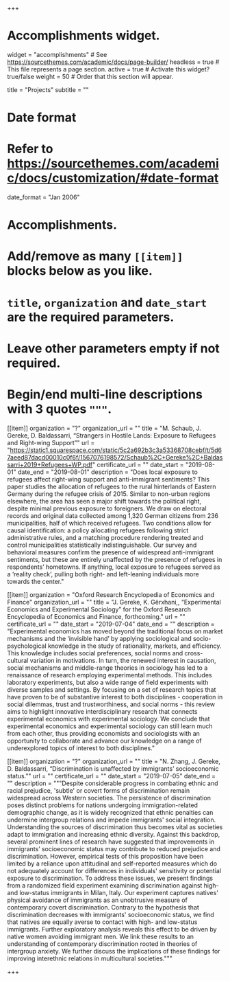 +++
# Accomplishments widget.
widget = "accomplishments"  # See https://sourcethemes.com/academic/docs/page-builder/
headless = true  # This file represents a page section.
active = true  # Activate this widget? true/false
weight = 50  # Order that this section will appear.

title = "Projects"
subtitle = ""

# Date format
#   Refer to https://sourcethemes.com/academic/docs/customization/#date-format
date_format = "Jan 2006"

# Accomplishments.
#   Add/remove as many `[[item]]` blocks below as you like.
#   `title`, `organization` and `date_start` are the required parameters.
#   Leave other parameters empty if not required.
#   Begin/end multi-line descriptions with 3 quotes `"""`.

[[item]]
  organization = "?"
  organization_url = ""
  title = "M. Schaub, J. Gereke, D. Baldassarri, “Strangers in Hostile Lands: Exposure to Refugees and Right-wing Support”"
  url = "https://static1.squarespace.com/static/5c2a692b3c3a53368708cebf/t/5d67aeed87dacd00010c0f6f/1567076198572/Schaub%2C+Gereke%2C+Baldassarri+2019+Refugees+WP.pdf"
  certificate_url = ""
  date_start = "2019-08-01"
  date_end = "2019-08-01"
  description = "Does local exposure to refugees affect right-wing support and anti-immigrant sentiments? This paper studies the allocation of refugees to the rural hinterlands of Eastern Germany during the refugee crisis of 2015. Similar to non-urban regions elsewhere, the area has seen a major shift towards the political right, despite minimal previous exposure to foreigners. We draw on electoral records and original data collected among 1,320 German citizens from 236 municipalities, half of which received refugees. Two conditions allow for causal identification: a policy allocating refugees following strict administrative rules, and a matching procedure rendering treated and control municipalities statistically indistinguishable. Our survey and behavioral measures confirm the presence of widespread anti-immigrant sentiments, but these are entirely unaffected by the presence of refugees in respondents’ hometowns. If anything, local exposure to refugees served as a ‘reality check’, pulling both right- and left-leaning individuals more towards the center."
  
[[item]]
  organization = "Oxford Research Encyclopedia of Economics and Finance"
  organization_url = ""
  title = "J. Gereke, K. Gërxhani,, “Experimental Economics and Experimental Sociology” for the Oxford Research Encyclopedia of Economics and Finance, forthcoming."
  url = ""
  certificate_url = ""
  date_start = "2019-07-04"
  date_end = ""
  description = "Experimental economics has moved beyond the traditional focus on market mechanisms and the ‘invisible hand’ by applying sociological and socio-psychological knowledge in the study of rationality, markets, and efficiency. This knowledge includes social preferences, social norms and cross-cultural variation in motivations. In turn, the renewed interest in causation, social mechanisms and middle-range theories in sociology has led to a renaissance of research employing experimental methods. This includes laboratory experiments, but also a wide range of field experiments with diverse samples and settings. By focusing on a set of research topics that have proven to be of substantive interest to both disciplines - cooperation in social dilemmas, trust and trustworthiness, and social norms - this review aims to highlight innovative interdisciplinary research that connects experimental economics with experimental sociology. We conclude that experimental economics and experimental sociology can still learn much from each other, thus providing economists and sociologists with an opportunity to collaborate and advance our knowledge on a range of underexplored topics of interest to both disciplines."
  
[[item]]
  organization = "?"
  organization_url = ""
  title = "N. Zhang, J. Gereke, D. Baldassarri, “Discrimination is unaffected by immigrants’ socioeconomic status.""
  url = ""
  certificate_url = ""
  date_start = "2019-07-05"
  date_end = ""
  description = """Despite considerable progress in combating ethnic and racial prejudice, 'subtle' or covert forms of discrimination remain widespread across Western societies.  The persistence of discrimination poses distinct problems for nations undergoing immigration-related demographic change, as it is widely recognized that ethnic penalties can undermine intergroup relations and impede immigrants' social integration. Understanding the sources of discrimination thus becomes vital as societies adapt to immigration and increasing ethnic diversity. Against this backdrop, several prominent lines of research have suggested that improvements in immigrants’ socioeconomic status may contribute to reduced prejudice and discrimination. However, empirical tests of this proposition have been limited by a reliance upon attitudinal and self-reported measures which do not adequately account for differences in individuals' sensitivity or potential exposure to discrimination. To address these issues, we present findings from a randomized field experiment examining discrimination against high- and low-status immigrants in Milan, Italy.  Our experiment captures natives' physical avoidance of immigrants as an unobtrusive measure of contemporary covert discrimination. Contrary to the hypothesis that discrimination decreases with immigrants' socioeconomic status, we find that natives are equally averse to contact with high- and low-status immigrants. Further exploratory analysis reveals this effect to be driven by native women avoiding immigrant men. We link these results to an understanding of contemporary discrimination rooted in theories of intergroup anxiety. We further discuss the implications of these findings for improving interethnic relations in multicultural societies."""
  
  
 



+++
